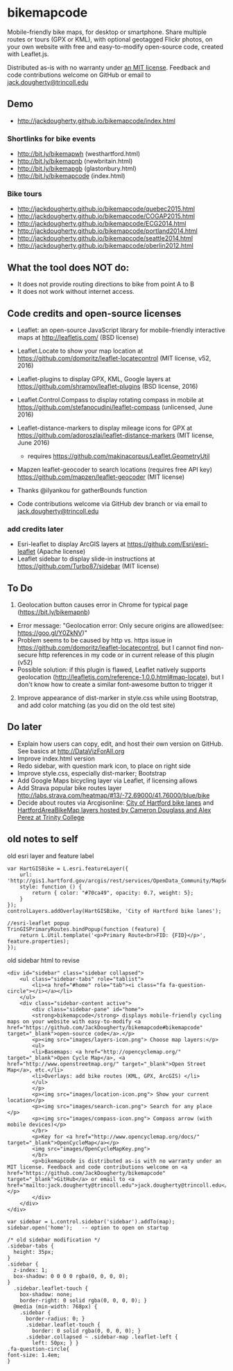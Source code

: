 bikemapcode
===========

Mobile-friendly bike maps, for desktop or smartphone. Share multiple routes or tours (GPX or KML), with optional geotagged Flickr photos, on your own website with free and easy-to-modify open-source code, created with Leaflet.js.

Distributed as-is with no warranty under [an MIT license](https://raw.githubusercontent.com/JackDougherty/bikemapcode/master/LICENSE). Feedback and code contributions welcome on GitHub or email to [jack.dougherty@trincoll.edu](mailto:jack.dougherty@trincoll.edu)

## Demo
- http://jackdougherty.github.io/bikemapcode/index.html

### Shortlinks for bike events
- http://bit.ly/bikemapwh (westhartford.html)
- http://bit.ly/bikemapnb (newbritain.html)
- http://bit.ly/bikemapgb (glastonbury.html)
- http://bit.ly/bikemapcode (index.html)

### Bike tours
- http://jackdougherty.github.io/bikemapcode/quebec2015.html
- http://jackdougherty.github.io/bikemapcode/COGAP2015.html
- http://jackdougherty.github.io/bikemapcode/ECG2014.html
- http://jackdougherty.github.io/bikemapcode/portland2014.html
- http://jackdougherty.github.io/bikemapcode/seattle2014.html
- http://jackdougherty.github.io/bikemapcode/oberlin2012.html

## What the tool does NOT do:
- It does not provide routing directions to bike from point A to B
- It does not work without internet access.

## Code credits and open-source licenses
- Leaflet: an open-source JavaScript library for mobile-friendly interactive maps at http://leafletjs.com/ (BSD license)
- Leaflet.Locate to show your map location at https://github.com/domoritz/leaflet-locatecontrol (MIT license, v52, 2016)
- Leaflet-plugins to display GPX, KML, Google layers at https://github.com/shramov/leaflet-plugins (BSD license, 2016)
- Leaflet.Control.Compass to display rotating compass in mobile at https://github.com/stefanocudini/leaflet-compass (unlicensed, June 2016)
- Leaflet-distance-markers to display mileage icons for GPX at https://github.com/adoroszlai/leaflet-distance-markers (MIT license, June 2016)
  - requires https://github.com/makinacorpus/Leaflet.GeometryUtil
- Mapzen leaflet-geocoder to search locations (requires free API key) https://github.com/mapzen/leaflet-geocoder (MIT license)
- Thanks @ilyankou for gatherBounds function

- Code contributions welcome via GitHub dev branch or via email to [jack.dougherty@trincoll.edu](mailto:jack.dougherty@trincoll.edu)

### add credits later
- Esri-leaflet to display ArcGIS layers at https://github.com/Esri/esri-leaflet (Apache license)
- Leaflet sidebar to display slide-in instructions at https://github.com/Turbo87/sidebar (MIT license)


## To Do

1. Geolocation button causes error in Chrome for typical page (https://bit.ly/bikemapnb)
- Error message: "Geolocation error: Only secure
origins are allowed(see: https://goo.gl/Y0ZkNV)"
- Problem seems to be caused by http vs. https issue in https://github.com/domoritz/leaflet-locatecontrol, but I cannot find non-secure http references in my code or in current release of this plugin (v52)
- Possible solution: if this plugin is flawed, Leaflet natively supports geolocation (http://leafletjs.com/reference-1.0.0.html#map-locate), but I don't know how to create a similar font-awesome button to trigger it

2. Improve appearance of dist-marker in style.css while using Bootstrap, and add color matching (as you did on the old test site)

## Do later
- Explain how users can copy, edit, and host their own version on GitHub. See basics at http://DataVizForAll.org
- Improve index.html version
- Redo sidebar, with question mark icon, to place on right side
- Improve style.css, especially dist-marker; Bootstrap
- Add Google Maps bicycling layer via Leaflet, if licensing allows
- Add Strava popular bike routes layer http://labs.strava.com/heatmap/#13/-72.69000/41.76000/blue/bike
- Decide about routes via Arcgisonline: [City of Hartford bike lanes](http://gis1.hartford.gov/arcgis/rest/services/OpenData_Community/MapServer/9) and [HartfordAreaBikeMap layers hosted by Cameron Douglass and Alex Perez at Trinity College](http://services1.arcgis.com/5rblLCKLgS4Td60j/arcgis/rest/services/)


## old notes to self
old esri layer and feature label
```
var HartGISBike = L.esri.featureLayer({
	url: 'http://gis1.hartford.gov/arcgis/rest/services/OpenData_Community/MapServer/9',
	style: function () {
		return { color: "#70ca49", opacity: 0.7, weight: 5};
	}
});
controlLayers.addOverlay(HartGISBike, 'City of Hartford bike lanes');

//esri-leaflet popup
TrinGISPrimaryRoutes.bindPopup(function (feature) {
   	return L.Util.template('<p>Primary Route<br>FID: {FID}</p>', feature.properties);
});
```

old sidebar html to revise
```
<div id="sidebar" class="sidebar collapsed">
	<ul class="sidebar-tabs" role="tablist">
		<li><a href="#home" role="tab"><i class="fa fa-question-circle"></i></a></li>
	</ul>
	<div class="sidebar-content active">
		<div class="sidebar-pane" id="home">
		<strong>bikemapcode</strong> displays mobile-friendly cycling maps on your website with easy-to-modify <a href="https://github.com/JackDougherty/bikemapcode#bikemapcode" target="_blank">open-source code</a>.</p>
		<p><img src="images/layers-icon.png"> Choose map layers:</p>
		<ul>
		<li>Basemaps: <a href="http://opencyclemap.org/" target="_blank">Open Cycle Map</a>, <a href="http://www.openstreetmap.org/" target="_blank">Open Street Map</a>, etc.</li>
		<li>Overlays: add bike routes (KML, GPX, ArcGIS) </li>
		</ul>
		</p>
		<p><img src="images/location-icon.png"> Show your current location</p>
		<p><img src="images/search-icon.png"> Search for any place </p>
		<p><img src="images/compass-icon.png"> Compass arrow (with mobile devices)</p>
		</br>
		<p>Key for <a href="http://www.opencyclemap.org/docs/" target="_blank">OpenCycleMap</a></p>
		<img src="images/OpenCycleMapKey.png">
		</br>
		<p>bikemapcode is distributed as-is with no warranty under an MIT license. Feedback and code contributions welcome on <a href="https://github.com/JackDougherty/bikemapcode" target="_blank">GitHub</a> or email to <a href="mailto:jack.dougherty@trincoll.edu">jack.dougherty@trincoll.edu</a></p>
		</div>
	</div>
</div>

var sidebar = L.control.sidebar('sidebar').addTo(map);
sidebar.open('home');   -- option to open on startup

/* old sidebar modification */
.sidebar-tabs {
  height: 35px;
}
.sidebar {
  z-index: 1;
  box-shadow: 0 0 0 0 rgba(0, 0, 0, 0);
}
  .sidebar.leaflet-touch {
    box-shadow: none;
    border-right: 0 solid rgba(0, 0, 0, 0); }
  @media (min-width: 768px) {
    .sidebar {
      border-radius: 0; }
      .sidebar.leaflet-touch {
        border: 0 solid rgba(0, 0, 0, 0); }
      .sidebar.collapsed ~ .sidebar-map .leaflet-left {
        left: 50px; } }
.fa-question-circle{
font-size: 1.4em;
}

```

